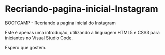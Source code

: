 # Recriando-pagina-inicial-Instagram
BOOTCAMP - Recriando a pagina inicial do Instagram

Este é apenas uma introdução, utilizando a linguagem HTML5 e CSS3 para iniciantes no Visual Studio Code. 

Espero que gostem.

